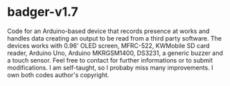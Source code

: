 # badger-v1.7
Code for an Arduino-based device that records presence at works and handles data creating an output to be read from a third party software.
The devices works with 0.96' OLED screen, MFRC-522, KWMobile SD card reader, Arduino Uno, Arduino MKRGSM1400, DS3231, a generic buzzer and a touch sensor.
Feel free to contact for further informations or to submit modifications. I am self-taught, so I probaby miss many improvements.
I own both codes author's copyright.
